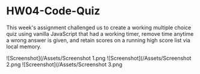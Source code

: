 # HW04-Code-Quiz

This week's assignment challenged us to create a working multiple choice quiz using vanilla JavaScript that had a working timer, remove time anytime a wrong answer is given, and retain scores on a running high score list via local memory.


![Screenshot](/Assets/Screenshot 1.png
![Screenshot](/Assets/Screenshot 2.png
![Screenshot](/Assets/Screenshot 3.png
